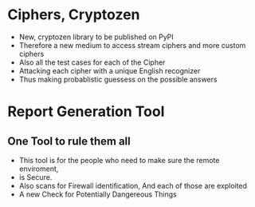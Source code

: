 # Ciphers, Cryptozen
* New, cryptozen library to be published on PyPI
* Therefore a new medium to access stream ciphers and more custom ciphers
* Also all the test cases for each of the Cipher
* Attacking each cipher with a unique English recognizer
* Thus making probablistic guessess on the possible answers
# Report Generation Tool
## One Tool to rule them all
* This tool is for the people who need to make sure the remote enviroment,
* is Secure.
* Also scans for Firewall identification, And each of those are exploited
* A new Check for Potentially Dangereous Things
 
